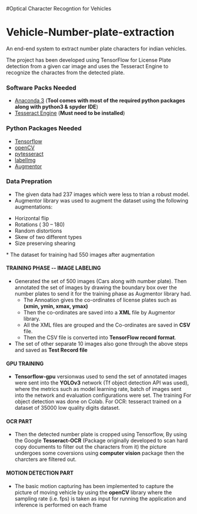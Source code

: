 #Optical Character Recogntion for Vehicles


# Vehicle-Number-plate-extraction
An end-end system to extract number plate characters for indian vehicles.

The project has been developed using TensorFlow for License Plate detection from a given car image and uses the Tesseract Engine to recognize the charactes from the detected plate.

### Software Packs Needed

* <a href='https://www.anaconda.com/download/'>Anaconda 3</a> (**Tool comes with most of the required python packages along with python3 & spyder IDE**)<br>
* <a href='https://github.com/tesseract-ocr/tesseract'>Tesseract Engine</a> (**Must need to be installed**)<br>

### Python Packages Needed

* <a href='https://github.com/tensorflow/tensorflow'>Tensorflow</a><br>
* <a href='https://github.com/skvark/opencv-python'>openCV</a><br>
* <a href='https://github.com/madmaze/pytesseract'>pytesseract</a><br>
* <a href='https://github.com/tzutalin/labelImg'>labelImg</a><br>
* <a href='https://github.com/mdbloice/Augmentor'>Augmentor</a><br>

### Data Prepration

* The given data had 237 images which were less to trian a robust model.
* Augmentor library was used to augment the dataset using the following augmentations:
<ul>
<li>Horizontal flip</li>
<li>Rotations ( 30 – 180)</li>
<li>Random distortions</li>
<li>Skew of two different types</li>
<li>Size preserving shearing</li>
</ul>
* The dataset for training had 550 images after augmentation

#### TRAINING PHASE -- IMAGE LABELING

* Generated the set of 500 images (Cars along with number plate). Then annotated the set of images by drawing the boundary box over the number plates to send it for the training phase as Augmentor library had.
  * The Annoation gives the co-ordinates of license plates such as **(xmin, ymin, xmax, ymax)**
  * Then the co-ordinates are saved into a **XML** file by Augmentor library.
  * All the XML files are grouped and the Co-ordinates are saved in **CSV** file.
  * Then the CSV file is converted into **TensorFlow record format**.
* The set of other separate 10 images also gone through the above steps and saved as **Test Record file** 

#### GPU TRAINING

* **Tensorflow-gpu** versionwas used to send the set of annotated images were sent into the **YOLOv3** network (Tf object detection API was used), where the metrics such as model learning rate, batch of images sent into the network and evaluation configurations were set. The training For object detection was done on Colab.
For OCR: tesseract trained on a dataset of 35000 low quality digits dataset.

#### OCR PART

* Then the detected number plate is cropped using Tensorflow, By using the Google **Tesseract-OCR** (Package originally developed to scan hard copy documents to filter out the characters from it) the picture undergoes some coversions using **computer vision** package then the charcters are filtered out.


#### MOTION DETECTION PART

* The basic motion capturing has been implemented to capture the picture of moving vehicle by using the **openCV** library where the sampling rate (i.e. fps) is taken as input for running the application and inference is performed on each frame



